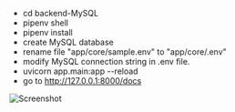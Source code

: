 * cd backend-MySQL
* pipenv shell
* pipenv install
* create MySQL database
* rename file "app/core/sample.env" to "app/core/.env"
* modify MySQL connection string in .env file.
* uvicorn app.main:app --reload
* go to http://127.0.0.1:8000/docs

![Screenshot](https://raw.githubusercontent.com/tyashin/fastapi-quasar-auth-examples/master/img/backend-sqlite-api.png)

